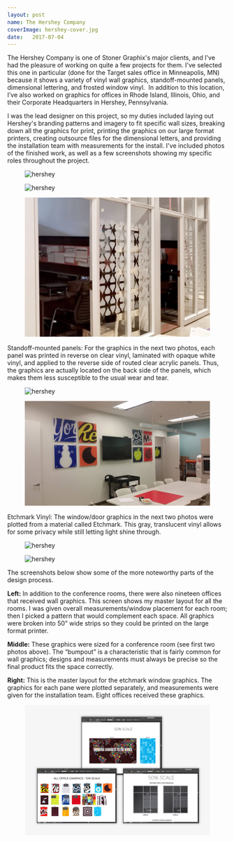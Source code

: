 ```yaml
---
layout: post
name: The Hershey Company
coverImage: hershey-cover.jpg
date:   2017-07-04
---
```


The Hershey Company is one of Stoner Graphix's major clients, and I've had the pleasure of working on quite a few projects for them. I've selected this one in particular (done for the Target sales office in Minneapolis, MN) because it shows a variety of vinyl wall graphics, standoff-mounted panels, dimensional lettering, and frosted window vinyl.  In addition to this location, I’ve also worked on graphics for offices in Rhode Island, Illinois, Ohio, and their Corporate Headquarters in Hershey, Pennsylvania.

I was the lead designer on this project, so my duties included laying out Hershey's branding patterns and imagery to fit specific wall sizes, breaking down all the graphics for print, printing the graphics on our large format printers, creating outsource files for the dimensional letters, and providing the installation team with measurements for the install. I've included photos of the finished work, as well as a few screenshots showing my specific roles throughout the project.

<figure>
    <img src="../img/hershey-1.jpg" alt="hershey" />
</figure>
<figure>
    <img src="../img/hershey-2.jpg" alt="hershey" />
</figure>
<figure>
    <img src="../img/hershey-3.jpg" alt="hershey" />
</figure>

Standoff-mounted panels: For the graphics in the next two photos, each panel was printed in reverse on clear vinyl, laminated with opaque white vinyl, and applied to the reverse side of routed clear acrylic panels. Thus, the graphics are actually located on the back side of the panels, which makes them less susceptible to the usual wear and tear.

<figure>
    <img src="../img/hershey-4.jpg" alt="hershey" />
</figure>
<figure>
    <img src="../img/hershey-5.jpg" alt="hershey" />
</figure>

Etchmark Vinyl: The window/door graphics in the next two photos were plotted from a material called Etchmark. This gray, translucent vinyl allows for some privacy while still letting light shine through.

<figure>
    <img src="../img/hershey-6.jpg" alt="hershey" />
</figure>
<figure>
    <img src="../img/hershey-7.jpg" alt="hershey" />
</figure>
The screenshots below show some of the more noteworthy parts of the design process.

<strong>Left:</strong> In addition to the conference rooms, there were also nineteen offices that received wall graphics. This screen shows my master layout for all the rooms. I was given overall measurements/window placement for each room; then I picked a pattern that would complement each space. All graphics were broken into 50” wide strips so they could be printed on the large format printer.

<strong>Middle:</strong> These graphics were sized for a conference room (see first two photos above). The “bumpout” is a characteristic that is fairly common for wall graphics; designs and measurements must always be precise so the final product fits the space correctly.

<strong>Right:</strong> This is the master layout for the etchmark window graphics. The graphics for each pane were plotted separately, and measurements were given for the installation team. Eight offices received these graphics.

<figure>
    <img src="../img/hershey-8.jpg" alt="hershey" />
</figure>
